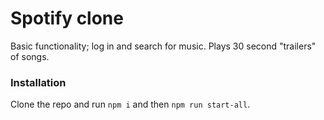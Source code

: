 # Spotify clone

Basic functionality; log in and search for music.
Plays 30 second "trailers" of songs.

### Installation

Clone the repo and run `npm i` and then `npm run start-all`.
